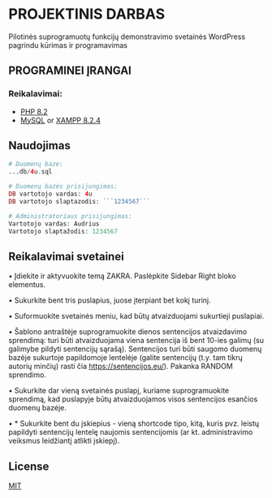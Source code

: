 # PROJEKTINIS DARBAS

Pilotinės suprogramuotų funkcijų demonstravimo svetainės WordPress pagrindu kūrimas ir programavimas

## PROGRAMINEI ĮRANGAI


### Reikalavimai:
* [PHP 8.2](https://www.php.net/)
* [MySQL](https://www.mysql.com/) or [XAMPP 8.2.4](https://www.apachefriends.org/download.html)


## Naudojimas

```php
# Duomenų baze:
...db/4u.sql

# Duomenų bazės prisijungimas:
DB vartotojo vardas: 4u
DB vartotojo slaptazodis: ```1234567```

# Administratoriaus prisijungimas:
Vartotojo vardas: Audrius
Vartotojo slaptažodis: 1234567


```

## Reikalavimai svetainei

•	Įdiekite ir aktyvuokite temą ZAKRA. Paslėpkite Sidebar Right bloko elementus.

•	Sukurkite bent tris puslapius, juose įterpiant bet kokį turinį.

•	Suformuokite svetainės meniu, kad būtų atvaizduojami sukurtieji puslapiai. 

•	Šablono antraštėje suprogramuokite dienos sentencijos atvaizdavimo sprendimą: turi būti atvaizduojama viena sentencija iš bent 10-ies galimų (su galimybe pildyti sentencijų sąrašą). Sentencijos turi būti saugomo duomenų bazėje sukurtoje papildomoje lentelėje (galite sentencijų (t.y. tam tikrų autorių minčių) rasti čia https://sentencijos.eu/). Pakanka RANDOM sprendimo.

•	Sukurkite dar vieną svetainės puslapį, kuriame suprogramuokite sprendimą, kad puslapyje būtų atvaizduojamos visos sentencijos esančios duomenų bazėje.

•	* Sukurkite bent du įskiepius - vieną shortcode tipo, kitą, kuris pvz. leistų papildyti sentencijų lentelę naujomis sentencijomis (ar kt. administravimo veiksmus leidžiantį atlikti įskiepį).





## License

[MIT](https://choosealicense.com/licenses/mit/)
